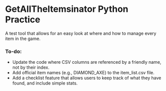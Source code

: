 # GetAllTheItemsinator Python Practice
A test tool that allows for an easy look at where and how to manage every item in the game.

### To-do:
- Update the code where CSV columns are referenced by a friendly name, not by their index.
- Add official item names (e.g., DIAMOND_AXE) to the item_list.csv file.
- Add a checklist feature that allows users to keep track of what they have found, and include simple stats.
